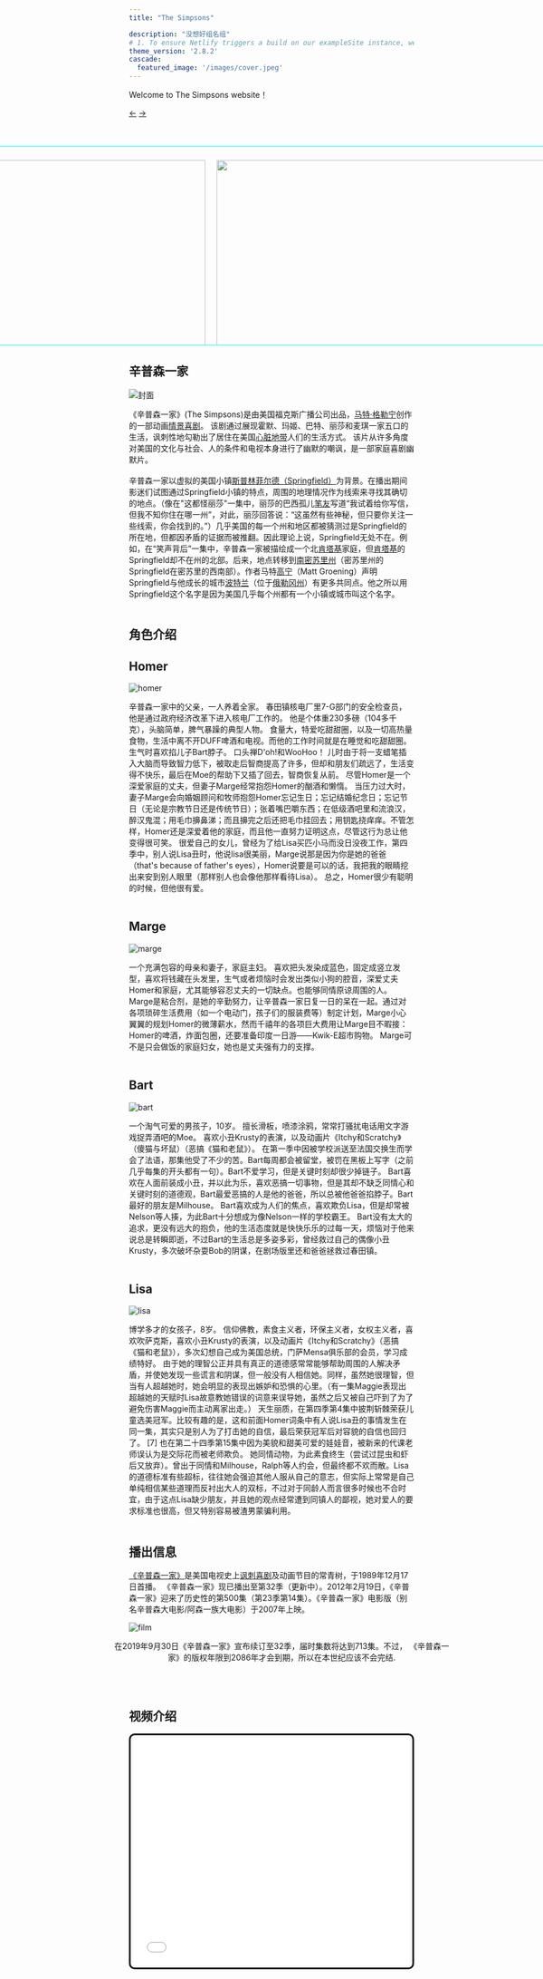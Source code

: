 ```yaml
---
title: "The Simpsons"

description: "没想好组名组"
# 1. To ensure Netlify triggers a build on our exampleSite instance, we need to change a file in the exampleSite directory.
theme_version: '2.8.2'
cascade:
  featured_image: '/images/cover.jpeg'
---  
```

Welcome to The Simpsons website！

<!DOCTYPE html>
<html>
<head>
	<title>无缝滚动</title>
</head>
<style type="text/css">
	
*{margin: 0;padding: 0;}
	#div1{position: relative;border:1px solid #0ff;width:1510px; height: 350px;margin:50px auto 0;overflow: hidden;margin-left: -500px;}
	#div1 ul{position: absolute;left: 0;}
	#div1 ul li{list-style: none;width:600px;float: left;padding: 10px;height: 1800px;}
	#div1 ul li img{width:100%;}
</style>
<script type="text/javascript">
	window.onload=function(){
		var oDiv=document.getElementById('div1');
		var oUl=oDiv.getElementsByTagName('ul')[0];
		var aLi=oUl.getElementsByTagName('li');
		var aA=document.getElementsByTagName('a');//获取向右向左的箭头
		var timer=null;
		var iSpeed=10;
		oUl.innerHTML+=oUl.innerHTML;//定义图片可以循环播放
		oUl.style.width=aLi.length*aLi[0].offsetWidth+'px';//定义外层ul的宽度，根据图片的个数和每个图片的宽度计算，保证总宽度是可调整的
		function fnMove(){
			if(oUl.offsetLeft<-oUl.offsetWidth/2){
				oUl.style.left=0;
			}else if(oUl.offsetLeft>0){
				oUl.style.left=-oUl.offsetWidth/2+'px';
			}//定义到边界的时候，实现无缝衔接
			oUl.style.left=oUl.offsetLeft+iSpeed+'px';
//定义图片的右边距随着速度不断不断增加，或减小，实现运动的效果
		}
		timer=setInterval(fnMove,200);
		aA[0].onclick=function(){
			iSpeed=-10;
//按下左箭头，定义向左运动
		}
		aA[1].onclick=function(){
			iSpeed=10;
//按下右箭头，定义向右运动
		}
		oDiv.onmouseover=function(){
			clearInterval(timer);
//鼠标移动到图片上，清除定时器，停止运动
		}
		oDiv.onmouseout=function(){
			timer=setInterval(fnMove,175);
//鼠标移出，重新开启定时器，重新运动
		}
	};
</script>
<body>
	<a href="javascript:;">←</a>
	<a href="javascript:;">→</a>
<div id="div1">
	<ul>
	<div class="carousel">
		<li><img src="/images/P183872_b_h8_co.webp"></li>
		<li><img src="/images/Cue_Detective_69.JPG.webp"></li>
		<li><img src="/images/Simpsons_on_Disney_Plus (1).webp"></li>
		<li><img src="/images/SeriesList_s35-1.webp"></li>
		<li><img src="/images/1024px-murder_she_boat_promo_3-min.webp"></li>
		<div style="clear: none;"></div>
	</ul>
</div>
</body>
</html>



## 辛普森一家


<body>

![封面](/images/first.jpg)


《辛普森一家》(The Simpsons)是由美国福克斯广播公司出品，[马特·格勒宁](https://baike.baidu.com/item/%E9%A9%AC%E7%89%B9%C2%B7%E6%A0%BC%E5%8B%92%E5%AE%81/10015375?fromModule=lemma_inlink)创作的一部动画[情景喜剧](https://baike.baidu.com/item/%E6%83%85%E6%99%AF%E5%96%9C%E5%89%A7/1528621?fromModule=lemma_inlink)。
该剧通过展现霍默、玛姬、巴特、丽莎和麦琪一家五口的生活，讽刺性地勾勒出了居住在美国[心脏地带](https://baike.baidu.com/item/%E5%BF%83%E8%84%8F%E5%9C%B0%E5%B8%A6/5041683?fromModule=lemma_inlink)人们的生活方式。
该片从许多角度对美国的文化与社会、人的条件和电视本身进行了幽默的嘲讽，是一部家庭喜剧幽默片。
<br><br>
辛普森一家以虚拟的美国小镇[斯普林菲尔德（Springfield）](https://baike.baidu.com/item/%E6%96%AF%E6%99%AE%E6%9E%97%E8%8F%B2%E5%B0%94%E5%BE%B7/1420017?fromModule=lemma_inlink)为背景。在播出期间影迷们试图通过Springfield小镇的特点，周围的地理情况作为线索来寻找其确切的地点。（像在"这都怪丽莎"一集中，丽莎的巴西孤儿[笔友](https://baike.baidu.com/item/%E7%AC%94%E5%8F%8B/368258?fromModule=lemma_inlink)写道“我试着给你写信，但我不知你住在哪一州”，对此，丽莎回答说：“这虽然有些神秘，但只要你关注一些线索，你会找到的。”）几乎美国的每一个州和地区都被猜测过是Springfield的所在地，但都因矛盾的证据而被推翻。因此理论上说，Springfield无处不在。例如，在“笑声背后”一集中，辛普森一家被描绘成一个北[肯塔基](https://baike.baidu.com/item/%E8%82%AF%E5%A1%94%E5%9F%BA%E5%B7%9E/3438094?fromtitle=%E8%82%AF%E5%A1%94%E5%9F%BA&fromid=957707)家庭，但[肯塔基](https://baike.baidu.com/item/%E8%82%AF%E5%A1%94%E5%9F%BA%E5%B7%9E/3438094?fromtitle=%E8%82%AF%E5%A1%94%E5%9F%BA&fromid=957707)的Springfield却不在州的北部。后来，地点转移到[南密苏里州](https://baike.baidu.com/item/%E5%AF%86%E8%8B%8F%E9%87%8C%E5%B7%9E/3438672?fromModule=lemma_inlink)（密苏里州的Springfield在密苏里的西南部）。作者马特[高宁](https://baike.baidu.com/item/%E9%AB%98%E5%AE%81/56400)（Matt Groening）声明Springfield与他成长的城市[波特兰](https://baike.baidu.com/item/%E6%B3%A2%E7%89%B9%E5%85%B0/72169?fromModule=lemma_inlink)（位于[俄勒冈州](https://baike.baidu.com/item/%E4%BF%84%E5%8B%92%E5%86%88%E5%B7%9E/3439295?fromModule=lemma_inlink)）有更多共同点。他之所以用Springfield这个名字是因为美国几乎每个州都有一个小镇或城市叫这个名字。
<br><br>

## 角色介绍
## Homer
![homer](/images/homer.jpg)

辛普森一家中的父亲，一人养着全家。
春田镇核电厂里7-G部门的安全检查员，他是通过政府经济改革下进入核电厂工作的。
他是个体重230多磅（104多千克），头脑简单，脾气暴躁的典型人物。
食量大，特爱吃甜甜圈，以及一切高热量食物，生活中离不开DUFF啤酒和电视。而他的工作时间就是在睡觉和吃甜甜圈。
生气时喜欢掐儿子Bart脖子。
口头禅D'oh!和WooHoo！
儿时由于将一支蜡笔插入大脑而导致智力低下，被取走后智商提高了许多，但却和朋友们疏远了，生活变得不快乐，最后在Moe的帮助下又插了回去，智商恢复从前。
尽管Homer是一个深爱家庭的丈夫，但妻子Marge经常抱怨Homer的酗酒和懒惰。
当压力过大时，妻子Marge会向婚姻顾问和牧师抱怨Homer忘记生日；忘记结婚纪念日；忘记节日（无论是宗教节日还是传统节日）；张着嘴巴嚼东西；在低级酒吧里和流浪汉，醉汉鬼混；用毛巾擤鼻涕；而且擤完之后还把毛巾挂回去；用钥匙挠痒痒。不管怎样，Homer还是深爱着他的家庭，而且他一直努力证明这点，尽管这行为总让他变得很可笑。
很爱自己的女儿，曾经为了给Lisa买匹小马而没日没夜工作，第四季中，别人说Lisa丑时，他说lisa很美丽，Marge说那是因为你是她的爸爸（that's because of father's eyes），Homer说要是可以的话，我把我的眼睛挖出来安到别人眼里（那样别人也会像他那样看待Lisa）。
总之，Homer很少有聪明的时候，但他很有爱。
<br><br>

## Marge
![marge](/images/marge.jpg)

一个充满包容的母亲和妻子，家庭主妇。
喜欢把头发染成蓝色，固定成竖立发型，喜欢将钱藏在头发里，生气或者烦恼时会发出类似小狗的腔音，深爱丈夫Homer和家庭，尤其能够容忍丈夫的一切缺点。也能够同情原谅周围的人。
Marge是粘合剂，是她的辛勤努力，让辛普森一家日复一日的呆在一起。通过对各项琐碎生活费用（如一个电动门，孩子们的服装费等）制定计划，Marge小心翼翼的规划Homer的微薄薪水，然而千禧年的各项巨大费用让Marge目不暇接：Homer的啤酒，炸面包圈，还要准备印度一日游——Kwik-E超市购物。
Marge可不是只会做饭的家庭妇女，她也是丈夫强有力的支撑。
<br><br>

## Bart
![bart](/images/bart.gif)

一个淘气可爱的男孩子，10岁。
擅长滑板，喷漆涂鸦，常常打骚扰电话用文字游戏捉弄酒吧的Moe。
喜欢小丑Krusty的表演，以及动画片《Itchy和Scratchy》（傻猫与坏鼠）（恶搞《猫和老鼠》）。
在第一季中因被学校派送至法国交换生而学会了法语，那集他受了不少的苦。Bart每周都会被留堂，被罚在黑板上写字（之前几乎每集的开头都有一句）。Bart不爱学习，但是关键时刻却很少掉链子。
Bart喜欢在人面前装成小丑，并以此为乐，喜欢恶搞一切事物，但是其却不缺乏同情心和关键时刻的道德观，Bart最爱恶搞的人是他的爸爸，所以总被他爸爸掐脖子。Bart最好的朋友是Milhouse。
Bart喜欢成为人们的焦点，喜欢欺负Lisa，但是却常被Nelson等人揍，为此Bart十分想成为像Nelson一样的学校霸王。
Bart没有太大的追求，更没有远大的抱负，他的生活态度就是快快乐乐的过每一天，烦恼对于他来说总是转瞬即逝，不过Bart的生活总是多姿多彩，曾经救过自己的偶像小丑Krusty，多次破坏杂耍Bob的阴谋，在剧场版里还和爸爸拯救过春田镇。
<br><br>
## Lisa
![lisa](/images/lisa.png)

博学多才的女孩子，8岁。
信仰佛教，素食主义者，环保主义者，女权主义者，喜欢吹萨克斯，喜欢小丑Krusty的表演，以及动画片《Itchy和Scratchy》（恶搞《猫和老鼠》），多次幻想自己成为美国总统，门萨Mensa俱乐部的会员，学习成绩特好。
由于她的理智公正并具有真正的道德感常常能够帮助周围的人解决矛盾，并使她发现一些谎言和阴谋，但一般没有人相信她。同样，虽然她很理智，但当有人超越她时，她会明显的表现出嫉妒和恐惧的心里。（有一集Maggie表现出超越她的天赋时Lisa故意教她错误的词意来误导她，虽然之后又被自己吓到了为了避免伤害Maggie而主动离家出走。）
天生丽质，在第四季第4集中披荆斩棘荣获儿童选美冠军。比较有趣的是，这和前面Homer词条中有人说Lisa丑的事情发生在同一集，其实只是别人为了打击她的自信，最后荣获冠军后对容貌的自信也回归了。 [7]
也在第二十四季第15集中因为美貌和甜美可爱的娃娃音，被新来的代课老师误认为是交际花而被老师欺负。
她同情动物，为此素食终生（尝试过昆虫和虾后又放弃）。曾出于同情和Milhouse，Ralph等人约会，但最终都不欢而散。Lisa的道德标准有些超标，往往她会强迫其他人服从自己的意志，但实际上常常是自己单纯相信某些道理而反衬出大人的双标，不过对于同龄人而言很多时候也不合时宜，由于这点Lisa缺少朋友，并且她的观点经常遭到同镇人的鄙视，她对爱人的要求标准也很高，但又特别容易被渣男蒙骗利用。
<br><br>

## 播出信息
[《辛普森一家》](https://baike.baidu.com/reference/35758/533aYdO6cr3_z3kATPyIzvz1N37MNIipu-KGUeZzzqIP0XOpX5nyFI49-Jk88fooAAPO_YtrbcYGmea5FR0AsqsNJK1sAep2yDU)是美国电视史上[讽刺喜剧](https://baike.baidu.com/item/%E8%AE%BD%E5%88%BA%E5%96%9C%E5%89%A7/479620?fromModule=lemma_inlink)及动画节目的常青树，于1989年12月17日首播。
《辛普森一家》现已播出至第32季（更新中）。2012年2月19日，《辛普森一家》迎来了历史性的第500集（第23季第14集）。《辛普森一家》电影版（别名辛普森大电影/阿森一族大电影）于2007年上映。

![film](/images/film.jpg)

<p style="width: 600px; text-align: center;margin-left: -30px;">在2019年9月30日《辛普森一家》宣布续订至32季，届时集数将达到713集。不过，
 《辛普森一家》的版权年限到2086年才会到期，所以在本世纪应该不会完结.
</p>  

<br><br>

## 视频介绍  

<head>
<style>
  .video-container {
    border: 3px solid #000;
    border-radius: 10px;
    padding: 5px;
  }
</style>
<div class="video-container">
<iframe src="//player.bilibili.com/player.html?aid=942010036&bvid=BV17W4y1h73V&cid=804436734&p=1" scrolling="no" border="0" frameborder="no" framespacing="0" allowfullscreen="true" width="100%"  height="400px" left="500px"</iframe>
  }
</div>
</head>